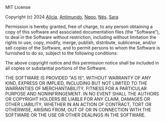 MIT License

Copyright (c) 2024 [Alicia](https://linktr.ee/alicia.redmarr), [Antimundo](https://antimundo.es), [Nepo](https://blog.jnepo.dev), [Nés](https://twitter.com/nes__art), [Sara](https://www.instagram.com/krikeshh/?hl=es) 

Permission is hereby granted, free of charge, to any person obtaining
a copy of this software and associated documentation files (the
"Software"), to deal in the Software without restriction, including
without limitation the rights to use, copy, modify, merge, publish,
distribute, sublicense, and/or sell copies of the Software, and to
permit persons to whom the Software is furnished to do so, subject to
the following conditions:

The above copyright notice and this permission notice shall be
included in all copies or substantial portions of the Software.

THE SOFTWARE IS PROVIDED "AS IS", WITHOUT WARRANTY OF ANY KIND,
EXPRESS OR IMPLIED, INCLUDING BUT NOT LIMITED TO THE WARRANTIES OF
MERCHANTABILITY, FITNESS FOR A PARTICULAR PURPOSE AND
NONINFRINGEMENT. IN NO EVENT SHALL THE AUTHORS OR COPYRIGHT HOLDERS BE
LIABLE FOR ANY CLAIM, DAMAGES OR OTHER LIABILITY, WHETHER IN AN ACTION
OF CONTRACT, TORT OR OTHERWISE, ARISING FROM, OUT OF OR IN CONNECTION
WITH THE SOFTWARE OR THE USE OR OTHER DEALINGS IN THE SOFTWARE.
